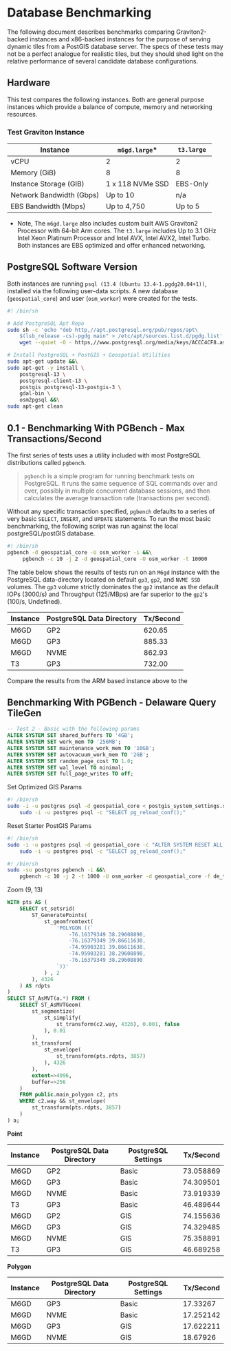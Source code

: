 # Database Benchmarking

The following document describes benchmarks comparing Graviton2-backed instances and x86-backed instances for the purpose of serving dynamic tiles from a PostGIS database server. The specs of these tests may not be a perfect analogue for realistic tiles, but they should shed light on the relative performance of several candidate database configurations.

## Hardware
This test compares the following instances. Both are general purpose instances which provide a balance of compute, memory and networking resources.

### Test Graviton Instance

| Instance                       | `m6gd.large`*    |`t3.large`|
| ------------------------------ | ---------------- | -------- |
| vCPU                           | 2                | 2        |
| Memory (GiB)                   | 8                | 8        |
| Instance Storage (GIB)         | 1 x 118 NVMe SSD | EBS-Only |
| Network Bandwidth (Gbps)       | Up to 10         | n/a      |
| EBS Bandwidth (Mbps)           | Up to 4,750      | Up to 5  |

* Note, The `m6gd.large` also includes custom built AWS Graviton2 Processor with 64-bit Arm cores. The `t3.large` includes Up to 3.1 GHz Intel Xeon Platinum Processor and Intel AVX, Intel AVX2, Intel Turbo. Both instances are EBS optimized and offer enhanced networking.

## PostgreSQL Software Version

Both instances are running `psql (13.4 (Ubuntu 13.4-1.pgdg20.04+1))`, installed via the following user-data scripts. A new database (`geospatial_core`) and user (`osm_worker`) were created for the tests.

```bash
#! /bin/sh

# Add PostgreSQL Apt Repo
sudo sh -c 'echo "deb http,//apt.postgresql.org/pub/repos/apt\
    $(lsb_release -cs)-pgdg main" > /etc/apt/sources.list.d/pgdg.list' &&\
    wget --quiet -O - https,//www.postgresql.org/media/keys/ACCC4CF8.asc | sudo apt-key add -

# Install PostgreSQL + PostGIS + Geospatial Utilities
sudo apt-get update &&\
sudo apt-get -y install \
    postgresql-13 \
    postgresql-client-13 \
    postgis postgresql-13-postgis-3 \
    gdal-bin \
    osm2pgsql &&\
sudo apt-get clean
```

## 0.1 - Benchmarking With PGBench - Max Transactions/Second

The first series of tests uses a utility included with most PostgreSQL distributions called `pgbench`.

> `pgbench` is a simple program for running benchmark tests on PostgreSQL. It runs the same sequence of SQL commands over and over, possibly in multiple concurrent database sessions, and then calculates the average transaction rate (transactions per second).

Without any specific transaction specified, `pgbench` defaults to a series of very basic `SELECT`, `INSERT`, and `UPDATE` statements. To run the most basic benchmarking, the following script was run against the local postgreSQL/postGIS database.

```bash
#! /bin/sh
pgbench -d geospatial_core -U osm_worker -i &&\
     pgbench -c 10 -j 2 -d geospatial_core -U osm_worker -t 10000
```

The table below shows the results of tests run on an `M6gd` instance with the PostgreSQL data-directory located on default `gp3`, `gp2`, and `NVME SSD` volumes. The `gp3` volume strictly dominates the `gp2` instance as the default IOPs (3000/s) and Throughput (125/MBps) are far superior to the `gp2`'s  (100/s, Undefined). 


| Instance | PostgreSQL Data Directory | Tx/Second  |
|----------|---------------------------|------------|
| M6GD     | GP2                       |  620.65    |
| M6GD     | GP3                       |  885.33    |
| M6GD     | NVME                      |  862.93    |
| T3       | GP3                       |  732.00    |

Compare the results from the ARM based instance above to the 

## Benchmarking With PGBench - Delaware Query TileGen

```SQL
-- Test 2 - Basic with the following params
ALTER SYSTEM SET shared_buffers TO '4GB';
ALTER SYSTEM SET work_mem TO '256MB';
ALTER SYSTEM SET maintenance_work_mem TO '10GB';
ALTER SYSTEM SET autovacuum_work_mem TO '2GB';
ALTER SYSTEM SET random_page_cost TO 1.0;
ALTER SYSTEM SET wal_level TO minimal;
ALTER SYSTEM SET full_page_writes TO off;
```

Set Optimized GIS Params

```bash
#! /bin/sh
sudo -i -u postgres psql -d geospatial_core < postgis_system_settings.sql &&\
    sudo -i -u postgres psql -c "SELECT pg_reload_conf();"
```

Reset Starter PostGIS Params

```bash
#! /bin/sh
sudo -i -u postgres psql -d geospatial_core -c "ALTER SYSTEM RESET ALL;"  &&\
    sudo -i -u postgres psql -c "SELECT pg_reload_conf();"
```

```bash
#! /bin/sh
sudo -su postgres pgbench -i &&\
    pgbench -c 10 -j 2 -t 1000 -U osm_worker -d geospatial_core -f de_tile_bench.sql
```

Zoom (9, 13)

```SQL
WITH pts AS (
    SELECT st_setsrid(
        ST_GeneratePoints(
            st_geomfromtext(
                'POLYGON ((`
                    -76.16379349 38.29608890,
                    -76.16379349 39.86611630,
                    -74.95903281 39.86611630,
                    -74.95903281 38.29608890,
                    -76.16379349 38.29608890
                `))'
            ) , 2
        ), 4326
    ) AS rdpts
)
SELECT ST_AsMVT(a.*) FROM (
    SELECT ST_AsMVTGeom(
        st_segmentize(
            st_simplify(
                st_transform(c2.way, 4326), 0.001, false
            ), 0.01
        ),
        st_transform(
            st_envelope(
                st_transform(pts.rdpts, 3857)
            ), 4326
        ),
        extent=>4096,
        buffer=>256
    )
    FROM public.main_polygon c2, pts
    WHERE c2.way && st_envelope(
        st_transform(pts.rdpts, 3857)
    )
) a;
```

**Point**

| Instance | PostgreSQL Data Directory | PostgreSQL Settings | Tx/Second |
|----------|---------------------------|---------------------|-----------|
| M6GD     | GP2                       | Basic               | 73.058869 |
| M6GD     | GP3                       | Basic               | 74.309501 |
| M6GD     | NVME                      | Basic               | 73.919339 |
| T3       | GP3                       | Basic               | 46.489644 |
| M6GD     | GP2                       | GIS                 | 74.155636 |
| M6GD     | GP3                       | GIS                 | 74.329485 |
| M6GD     | NVME                      | GIS                 | 75.358891 |
| T3       | GP3                       | GIS                 | 46.689258 |

**Polygon**

| Instance | PostgreSQL Data Directory | PostgreSQL Settings | Tx/Second |
|----------|---------------------------|---------------------|-----------|
| M6GD     | GP3                       | Basic               |  17.33267 |
| M6GD     | NVME                      | Basic               | 17.252142 |
| M6GD     | GP3                       | GIS                 | 17.622211 |
| M6GD     | NVME                      | GIS                 |  18.67926 |